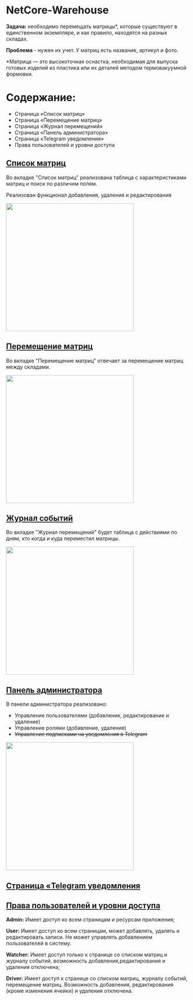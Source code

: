 # NetCore-Warehouse

<p><b>Задача: </b>необходимо перемещать матрицы*, которые существуют в единственном экземпляре, и как правило, находятся на разных складах.</p>
<p><b>Проблема</b> - нужен их учет. У матриц есть название, артикул и фото.</p>
<p>*Матрица — это высокоточная оснастка, необходимая для выпуска готовых изделий из пластика или их деталей методом термовакуумной формовки.</p>

# Содержание: 
<ul>
  <li>
    <a name="items">Страница «Список матриц»</a>
  </li>
  <li>
    <a name="ItemsMove">Страница «Перемещение матриц»</a>
  </li>
  <li>
    <a name="Eventlog">Страница «Журнал перемещений»</a>
  </li>
  <li>
    <a name="AdminPanel">Страница «Панель администратора»</a>
  </li>
  <li>
    <a name="Telegram">Страница «Telegram уведомления»</a>
  </li>
  <li>
    <a name="Roles">Права пользователей и уровни доступа</a>
  </li>
</ul>

## <a href="#items">Список матриц</a>
<p>Во вкладке "Список матриц" реализована таблица с характеристиками матриц и поиск по различнм полям.</p>
<p>Реализован функционал добавления, удаления и редактирования</p>
<img src="https://user-images.githubusercontent.com/35505083/110385518-127ff400-8070-11eb-9ce4-4d55d2806cab.jpg" height="350">

## <a href="#ItemsMove">Перемещение матриц</a>
<p>Во вкладке "Перемещение матриц" отвечает за перемещение матриц между складами.</p> 
<img src="https://user-images.githubusercontent.com/35505083/110385824-7c989900-8070-11eb-9834-9e73b11d836b.jpg" height="350">

## <a href="#Eventlog">Журнал событий</a>
<p>Во вкладке "Журнал перемещений" будет таблица с действиями по дням, кто когда и куда переместил матрицы.</p>
<img src="https://user-images.githubusercontent.com/35505083/110385793-730f3100-8070-11eb-804c-a353bebfa83a.jpg" height="350">

## <a href="#AdminPanel">Панель администратора</a>
<p>В панели администратора реализовано: </p>
<ul>
  <li>Управление пользователями (добавление, редактирование и удаление)</li>
  <li>Управление ролями (добавление, удаление)</li>
  <li><strike>Управление подписками на уведомления в Telegram</strike></li>
  </ul>

<img src="https://user-images.githubusercontent.com/35505083/110385793-730f3100-8070-11eb-804c-a353bebfa83a.jpg" height="350">

## <a href="#Telegram">Страница «Telegram уведомления</a>

## <a href="#Roles">Права пользователей и уровни доступа</a>
<p><b>Admin:</b> Имеет доступ ко всем страницам и ресурсам приложения;</p>

<p><b>User:</b> Имеет доступ ко всем страницам, может добавлять, удалять и редактировать записи. Не может управлять добавлением пользователей в систему.</p>

<p><b>Watcher:</b> Имеет доступ только к странице со списком матриц и журналу событий, возможность добавления,редактирования и удаления отключена;</p>

<p><b>Driver:</b> Имеет доступ к странице со списком матриц, журналу событий, перемещение матриц. Возможность добавления, редактирования (кроме изменения ячейки) и удаления отключена.</p>




